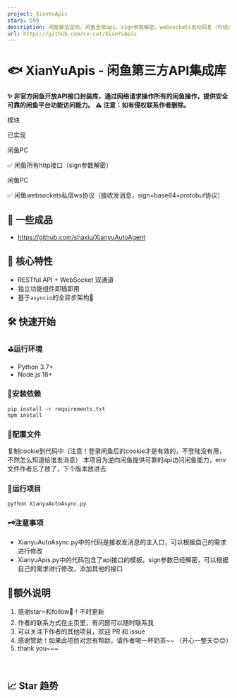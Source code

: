 ```yaml
---
project: XianYuApis
stars: 599
description: 闲鱼算法逆向，闲鱼全部api，sign参数解密，websockets自动回复（可结合AI知识库）
url: https://github.com/cv-cat/XianYuApis
---
```


🐟 XianYuApis - 闲鱼第三方API集成库
===========================

**✨ 非官方闲鱼开放API接口封装库，通过网络请求操作所有的闲鱼操作，提供安全可靠的闲鱼平台功能访问能力。** **⚠️ 注意：如有侵权联系作者删除。**

模块

已实现

闲鱼PC

✅ 闲鱼所有http接口（sign参数解密）

闲鱼PC

✅ 闲鱼websockets私信ws协议（接收发消息，sign+base64+protobuf协议）

🚀 一些成品
-------

-   https://github.com/shaxiu/XianyuAutoAgent

🌟 核心特性
-------

-   RESTful API + WebSocket 双通道
-   独立功能组件即插即用
-   基于`asyncio`的全异步架构🚀

🛠️ 快速开始
--------

### ⛳运行环境

-   Python 3.7+
-   Node.js 18+

### 🎯安装依赖

```
pip install -r requirements.txt
npm install
```

### 🎨配置文件

复制cookie到代码中（注意！登录闲鱼后的cookie才是有效的，不登陆没有用，不然怎么知道给谁发消息） 本项目为逆向闲鱼提供可靠的api访问闲鱼能力，env文件作者忘了放了，下个版本放进去

### 🚀运行项目

```
python XianyuAutoAsync.py
```

### 🗝️注意事项

-   XianyuAutoAsync.py中的代码是接收发消息的主入口，可以根据自己的需求进行修改
-   XianyuApis.py中的代码包含了api接口的模板，sign参数已经解密，可以根据自己的需求进行修改，添加其他的接口

🧸额外说明
------

1.  感谢star⭐和follow📰！不时更新
2.  作者的联系方式在主页里，有问题可以随时联系我
3.  可以关注下作者的其他项目，欢迎 PR 和 issue
4.  感谢赞助！如果此项目对您有帮助，请作者喝一杯奶茶~~ （开心一整天😊😊）
5.  thank you~~~

 

📈 Star 趋势
----------
